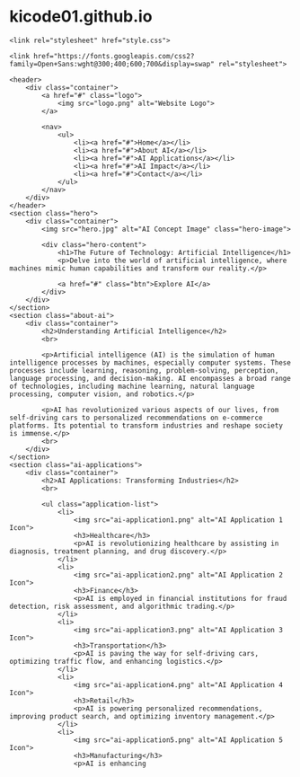 # kicode01.github.io
<html lang="en">
<head>
    <meta charset="UTF-8">
    <meta name="viewport" content="width=device-width, initial-scale=1.0">
    <title>The Realm of Artificial Intelligence: A Comprehensive Guide</title>

    <link rel="stylesheet" href="style.css">

    <link href="https://fonts.googleapis.com/css2?family=Open+Sans:wght@300;400;600;700&display=swap" rel="stylesheet">
</head>
<body>

    <header>
        <div class="container">
            <a href="#" class="logo">
                <img src="logo.png" alt="Website Logo">
            </a>

            <nav>
                <ul>
                    <li><a href="#">Home</a></li>
                    <li><a href="#">About AI</a></li>
                    <li><a href="#">AI Applications</a></li>
                    <li><a href="#">AI Impact</a></li>
                    <li><a href="#">Contact</a></li>
                </ul>
            </nav>
        </div>
    </header>
    <section class="hero">
        <div class="container">
            <img src="hero.jpg" alt="AI Concept Image" class="hero-image">

            <div class="hero-content">
                <h1>The Future of Technology: Artificial Intelligence</h1>
                <p>Delve into the world of artificial intelligence, where machines mimic human capabilities and transform our reality.</p>

                <a href="#" class="btn">Explore AI</a>
            </div>
        </div>
    </section>
    <section class="about-ai">
        <div class="container">
            <h2>Understanding Artificial Intelligence</h2>
            <br>

            <p>Artificial intelligence (AI) is the simulation of human intelligence processes by machines, especially computer systems. These processes include learning, reasoning, problem-solving, perception, language processing, and decision-making. AI encompasses a broad range of technologies, including machine learning, natural language processing, computer vision, and robotics.</p>

            <p>AI has revolutionized various aspects of our lives, from self-driving cars to personalized recommendations on e-commerce platforms. Its potential to transform industries and reshape society is immense.</p>
            <br>
        </div>
    </section>
    <section class="ai-applications">
        <div class="container">
            <h2>AI Applications: Transforming Industries</h2>
            <br>

            <ul class="application-list">
                <li>
                    <img src="ai-application1.png" alt="AI Application 1 Icon">
                    <h3>Healthcare</h3>
                    <p>AI is revolutionizing healthcare by assisting in diagnosis, treatment planning, and drug discovery.</p>
                </li>
                <li>
                    <img src="ai-application2.png" alt="AI Application 2 Icon">
                    <h3>Finance</h3>
                    <p>AI is employed in financial institutions for fraud detection, risk assessment, and algorithmic trading.</p>
                </li>
                <li>
                    <img src="ai-application3.png" alt="AI Application 3 Icon">
                    <h3>Transportation</h3>
                    <p>AI is paving the way for self-driving cars, optimizing traffic flow, and enhancing logistics.</p>
                </li>
                <li>
                    <img src="ai-application4.png" alt="AI Application 4 Icon">
                    <h3>Retail</h3>
                    <p>AI is powering personalized recommendations, improving product search, and optimizing inventory management.</p>
                </li>
                <li>
                    <img src="ai-application5.png" alt="AI Application 5 Icon">
                    <h3>Manufacturing</h3>
                    <p>AI is enhancing
